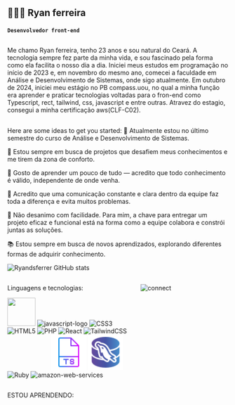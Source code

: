 ## 🧑🏽‍💻 Ryan ferreira

 **`Desenvolvedor front-end`**

##
 Me chamo Ryan ferreira, tenho 23 anos e sou natural do Ceará. A tecnologia sempre fez parte da minha vida, e sou fascinado pela forma como ela facilita o nosso dia a dia. Iniciei meus estudos em programação no início de 2023 e, em novembro do mesmo ano, comecei a faculdade em Análise e Desenvolvimento de Sistemas, onde sigo atualmente. Em outubro de 2024, iniciei meu estágio no PB compass.uou, no qual a minha função era aprender e praticar tecnologias voltadas para o fron-end como Typescript, rect, tailwind, css, javascript e entre outras. Atravez do estagio, consegui a minha certificação aws(CLF-C02).

##
Here are some ideas to get you started:
🌱 Atualmente estou no último semestre do curso de Análise e Desenvolvimento de Sistemas.

👯 Estou sempre em busca de projetos que desafiem meus conhecimentos e me tirem da zona de conforto.

🎯 Gosto de aprender um pouco de tudo — acredito que todo conhecimento é válido, independente de onde venha.

🤝 Acredito que uma comunicação constante e clara dentro da equipe faz toda a diferença e evita muitos problemas.

💪 Não desanimo com facilidade. Para mim, a chave para entregar um projeto eficaz e funcional está na forma como a equipe colabora e constrói juntas as soluções.

📚 Estou sempre em busca de novos aprendizados, explorando diferentes formas de adquirir conhecimento.

![Ryandsferrer GitHub stats](https://github-readme-stats.vercel.app/api?username=Ryandsferrer&show_icons=true&theme=tokyonight)

##
<div style="display: iline_block">
Linguagens e tecnologias:

<img align='right' alt='connect' src='https://media2.giphy.com/media/v1.Y2lkPTc5MGI3NjExd2xyM3V2NnI2dW1wbDByMWlramp1cWdkaG90c2Z0dDE2cnpyczA1cSZlcD12MV9pbnRlcm5hbF9naWZfYnlfaWQmY3Q9Zw/lQDdDwdZpfYRn1MsJy/giphy.gif' width='200' height='200'/>

<p>
  <img width="64" height="64" src="https://cdn.jsdelivr.net/gh/devicons/devicon@latest/icons/html5/html5-original.svg" />
  <img width="64" height="64" src="https://cdn.jsdelivr.net/gh/devicons/devicon@latest/icons/javascript/javascript-original.svg" alt="javascript-logo"/>
  <img src="https://img.icons8.com/?size=100&id=5cVdiiKKi0vX&format=png&color=000000" width="80" alt="CSS3"/>
  <img src="https://img.icons8.com/?size=100&id=CMVEhOBzk3Zp&format=png&color=000000" width="80" alt="HTML5"/>
  <img src="https://img.icons8.com/?size=100&id=JybIpZjjXT0F&format=png&color=000000" width="80" alt="PHP"/>
  <img src="https://img.icons8.com/?size=100&id=t4YbEbA834uH&format=png&color=000000" width="80" alt="React"/>
  <img src="https://img.icons8.com/nolan/64/tailwind_css.png" width="80" alt="TailwindCSS"/>
  <img style="margin-left: 100px;" src="https://github.com/Ryanferre/DogsImg/blob/main/typescript(1).png?raw=true" width="80" alt="TypeScript"/>
  <img src="https://github.com/Ryanferre/DogsImg/blob/main/banco-de-dados-mysql(1).png?raw=true" width="80" alt="MySQL"/>
  <img src="https://img.icons8.com/nolan/64/ruby-programming-language.png" width="80" alt="Ruby"/>
  <img width="64" height="64" src="https://img.icons8.com/nolan/64/amazon-web-services.png" alt="amazon-web-services"/>
</p>

</div>

##
ESTOU APRENDENDO:
<div style='display:inline_block'><br>
  
   
</div>

